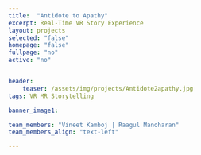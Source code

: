 ```yaml
---
title:  "Antidote to Apathy"
excerpt: Real-Time VR Story Experience
layout: projects   
selected: "false"
homepage: "false"
fullpage: "no"
active: "no"


header:
    teaser: /assets/img/projects/Antidote2apathy.jpg
tags: VR MR Storytelling

banner_image1:

team_members: "Vineet Kamboj | Raagul Manoharan"
team_members_align: "text-left"

---
```

